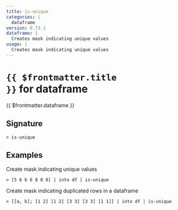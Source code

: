 ```yaml
---
title: is-unique
categories: |
  dataframe
version: 0.73.1
dataframe: |
  Creates mask indicating unique values
usage: |
  Creates mask indicating unique values
---
```


# <code>{{ $frontmatter.title }}</code> for dataframe

<div class='command-title'>{{ $frontmatter.dataframe }}</div>

## Signature

```> is-unique ```

## Examples

Create mask indicating unique values
```shell
> [5 6 6 6 8 8 8] | into df | is-unique
```

Create mask indicating duplicated rows in a dataframe
```shell
> [[a, b]; [1 2] [1 2] [3 3] [3 3] [1 1]] | into df | is-unique
```
